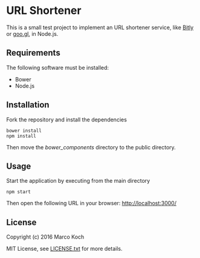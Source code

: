 # URL Shortener
This is a small test project to implement an URL shortener service, like [Bitly](https://bitly.com/) or [goo.gl](https://goo.gl/),  in Node.js.

## Requirements
The following software must be installed:
- Bower
- Node.js

## Installation
Fork the repository and install the dependencies

    bower install
    npm install

Then move the *bower_components* directory to the public directory.

## Usage
Start the application by executing from the main directory

    npm start

Then open the following URL in your browser: [http://localhost:3000/](http://localhost:3000/)

## License
Copyright (c) 2016 Marco Koch

MIT License, see [LICENSE.txt](LICENSE.txt) for more details.
